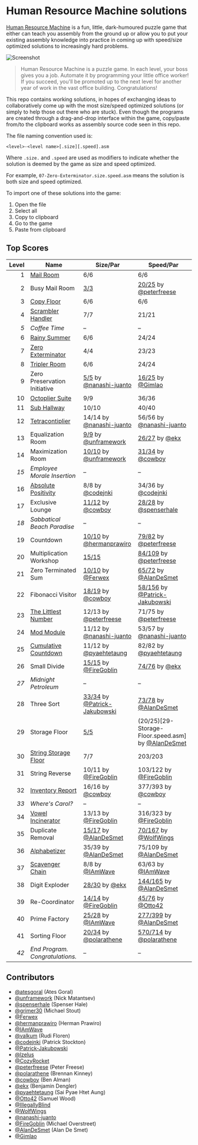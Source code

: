 # Human Resource Machine solutions

[Human Resource Machine](http://tomorrowcorporation.com/humanresourcemachine) is a fun, little, dark-humoured puzzle game that either can teach you assembly from the ground up or allow you to put your existing assembly knowledge into practice in coming up with speed/size optimized solutions to increasingly hard problems.

![Screenshot](http://tomorrowcorporation.com/blog/wp-content/themes/tcTheme2/images/hrm/screenshots/hrm_04.png)

> Human Resource Machine is a puzzle game. In each level, your boss gives you a job. Automate it by programming your little office worker! If you succeed, you'll be promoted up to the next level for another year of work in the vast office building. Congratulations!

This repo contains working solutions, in hopes of exchanging ideas to collaboratively come up with the most size/speed optimized solutions (or simply to help those out there who are stuck). Even though the programs are created through a drag-and-drop interface within the game, copy/paste from/to the clipboard works as assembly source code seen in this repo.

The file naming convention used is:

`<level>-<level name>[.size][.speed].asm`

Where `.size.` and `.speed` are used as modifiers to indicate whether the solution is deemed by the game as size and speed optimized.

For example, `07-Zero-Exterminator.size.speed.asm` means the solution is both size and speed optimized.

To import one of these solutions into the game:

1. Open the file
2. Select all
3. Copy to clipboard
4. Go to the game
5. Paste from clipboard

## Top Scores

| Level | Name | Size/Par | Speed/Par |
| ----: | ---- | -------- | --------- |
| 1 | [Mail Room](01-Mail-Room.size.speed.asm) | 6/6 | 6/6 |
| 2 | Busy Mail Room | [3/3](02-Busy-Mail-Room.size.asm) | [20/25](02-Busy-Mail-Room.speed.asm) by [@peterfreese](https://github.com/peterfreese) |
| 3 | [Copy Floor](03-Copy-Floor.size.speed.asm) | 6/6 | 6/6 |
| 4 | [Scrambler Handler](04-Scrambler-Handler.size.speed.asm) | 7/7 | 21/21 |
| _5_ | _Coffee Time_ | &ndash; | &ndash; |
| 6 | [Rainy Summer](06-Rainy-Summer.size.speed.asm) | 6/6 | 24/24 |
| 7 | [Zero Exterminator](07-Zero-Exterminator.size.speed.asm) | 4/4 | 23/23 |
| 8 | [Tripler Room](08-Tripler-Room.size.speed.asm) | 6/6 | 24/24 |
| 9 | Zero Preservation Initiative | [5/5](09-Zero-Preservation-Initiative.size.asm) by [@nanashi-juanto](https://github.com/nanashi-juanto) | [16/25](09-Zero-Preservation-Initiative.speed.asm) by [@Gimlao](https://github.com/Gimlao) |
| 10 | [Octoplier Suite](10-Octoplier-Suite.size.speed.asm) | 9/9 | 36/36 |
| 11 | [Sub Hallway](11-Sub-Hallway.size.speed.asm) | 10/10 | 40/40 |
| 12 | [Tetracontiplier](12-Tetracontiplier.size.speed.asm) | 14/14 by [@nanashi-juanto](https://github.com/nanashi-juanto) | 56/56 by [@nanashi-juanto](https://github.com/nanashi-juanto) |
| 13 | Equalization Room | [9/9](13-Equalization-Room.size.asm) by [@unframework](https://github.com/unframework) | [26/27](13-Equalization-Room.speed.asm) by [@ekx](https://github.com/ekx) |
| 14 | Maximization Room | [10/10](14-Maximization-Room.size.asm) by [@unframework](https://github.com/unframework) | [31/34](14-Maximization-Room.speed.asm) by [@cowboy](https://github.com/cowboy) |
| _15_ | _Employee Morale Insertion_ | &ndash; | &ndash; |
| 16 | [Absolute Positivity](16-Absolute-Positivity.size.speed.asm) | 8/8 by [@codejnki](https://github.com/codejnki) | 34/36 by [@codejnki](https://github.com/codejnki) |
| 17 | Exclusive Lounge | [11/12](17-Exclusive-Lounge.size.asm) by [@cowboy](https://github.com/cowboy) | [28/28](17-Exclusive-Lounge.speed.asm) by [@spenserhale](https://github.com/spenserhale) |
| _18_ | _Sabbatical Beach Paradise_ | &ndash; | &ndash; |
| 19 | Countdown | [10/10](19-Countdown.size.asm) by [@hermanprawiro](https://github.com/hermanprawiro) | [79/82](19-Countdown.speed.asm) by [@peterfreese](https://github.com/peterfreese) |
| 20 | Multiplication Workshop | [15/15](20-Multiplication-Workshop.size.asm) | [84/109](20-Multiplication-Workshop.speed.asm) by [@peterfreese](https://github.com/peterfreese) |
| 21 | Zero Terminated Sum | [10/10](21-Zero-Terminated-Sum.size.asm) by [@Ferwex](https://github.com/Ferwex) | [65/72](21-Zero-Terminated-Sum.speed.asm) by [@AlanDeSmet](https://github.com/AlanDeSmet)|
| 22 | Fibonacci Visitor | [18/19](22-Fibonacci-Visitor.size.asm) by [@cowboy](https://github.com/cowboy) | [ 58/156](22-Fibonacci-Visitor.speed.asm) by [@Patrick-Jakubowski](https://github.com/Patrick-Jakubowski) |
| 23 | [The Littlest Number](23-The-Littlest-Number.size.speed.asm) | 12/13 by [@peterfreese](https://github.com/peterfreese) | 71/75 by [@peterfreese](https://github.com/peterfreese) |
| 24 | [Mod Module](24-Mod-Module.size.speed.asm) | 11/12 by [@nanashi-juanto](https://github.com/nanashi-juanto) | 53/57 by [@nanashi-juanto](https://github.com/nanashi-juanto) |
| 25 | [Cumulative Countdown](25-Cumulative-Countdown.size.speed.asm) | 11/12 by [@pyaehtetaung](https://github.com/pyaehtetaung) | 82/82 by [@pyaehtetaung](https://github.com/pyaehtetaung) |
| 26 | Small Divide | [15/15](26-Small-Divide.size.asm) by [@FireGoblin](https://github.com/FireGoblin) | [74/76](26-Small-Divide.speed.asm) by [@ekx](https://github.com/ekx) |
| _27_ | _Midnight Petroleum_ | &ndash; | &ndash; |
| 28 | Three Sort | [33/34](28-Three-Sort.size.asm) by [@Patrick-Jakubowski](https://github.com/Patrick-Jakubowski) | [73/78](28-Three-Sort.speed.asm) by [@AlanDeSmet](https://github.com/AlanDeSmet) |
| 29 | Storage Floor | [5/5](29-Storage-Floor.size.asm) | (20/25)[29-Storage-Floor.speed.asm] by [@AlanDeSmet](https://github.com/AlanDeSmet) | 
| 30 | [String Storage Floor](30-String-Storage-Floor.size.speed.asm) | 7/7 | 203/203 |
| 31 | String Reverse | 10/11 by [@FireGoblin](https://github.com/FireGoblin) | 103/122 by [@FireGoblin](https://github.com/FireGoblin) |
| 32 | [Inventory Report](32-Inventory-Report.size.speed.asm) | 16/16 by [@cowboy](https://github.com/cowboy) | 377/393 by [@cowboy](https://github.com/cowboy) |
| _33_ | _Where's Carol?_ | &ndash; | &ndash; |
| 34 | [Vowel Incinerator](34-Vowel-Incinerator.size.speed.asm) | 13/13 by [@FireGoblin](https://github.com/FireGoblin) | 316/323 by [@FireGoblin](https://github.com/FireGoblin) |
| 35 | Duplicate Removal | [15/17](35-Duplicate-Removal.size.asm) by [@AlanDeSmet](https://github.com/AlanDeSmet) | [70/167](35-Duplicate-Removal.speed.asm) by [@WolfWings](https://github.com/WolfWings) |
| 36 | [Alphabetizer](36-Alphabetizer.size.speed.asm) | 35/39 by [@AlanDeSmet](https://github.com/AlanDeSmet) | 75/109 by [@AlanDeSmet](https://github.com/AlanDeSmet) |
| 37 | [Scavenger Chain](37-Scavenger-Chain.size.speed.asm) | 8/8 by [@IAmWave](https://github.com/IAmWave) | 63/63 by [@IAmWave](https://github.com/IAmWave) |
| 38 | Digit Exploder | [28/30](38-Digit-Exploder.size.asm) by [@ekx](https://github.com/ekx) | [144/165](38-Digit-Exploder.speed.asm) by [@AlanDeSmet](https://github.com/AlanDeSmet) |
| 39 | Re-Coordinator | [14/14](39-Re-Coordinator.size.asm) by [@FireGoblin](https://github.com/FireGoblin) | [45/76](39-Re-Coordinator.speed.asm) by [@Otto42](https://github.com/Otto42) |
| 40 | Prime Factory | [25/28](40-Prime-Factory.size.asm) by [@IAmWave](https://github.com/IAmWave) | [277/399](40-Prime-Factory.speed.asm) by [@AlanDeSmet](https://github.com/AlanDeSmet) |
| 41 | Sorting Floor | [20/34](41-Sorting-Floor.size.asm) by [@polarathene](https://github.com/polarathene) | [570/714](41-Sorting-Floor.speed.asm) by [@polarathene](https://github.com/polarathene) |
| _42_ | _End Program. Congratulations._ | &ndash; | &ndash; |

## Contributors

* [@atesgoral](https://github.com/atesgoral) (Ates Goral)
* [@unframework](https://github.com/unframework) (Nick Matantsev)
* [@spenserhale](https://github.com/spenserhale) (Spenser Hale)
* [@grimer30](https://github.com/grimer30) (Michael Stout)
* [@Ferwex](https://github.com/Ferwex)
* [@hermanprawiro](https://github.com/hermanprawiro) (Herman Prawiro)
* [@IAmWave](https://github.com/IAmWave)
* [@valkum](https://github.com/valkum) (Rudi Floren)
* [@codejnki](https://github.com/codejnki) (Patrick Stockton)
* [@Patrick-Jakubowski](https://github.com/Patrick-Jakubowski)
* [@lzelus](https://github.com/lzelus)
* [@CozyRocket](https://github.com/CozyRocket)
* [@peterfreese](https://github.com/peterfreese) (Peter Freese)
* [@polarathene](https://github.com/polarathene) (Brennan Kinney)
* [@cowboy](https://github.com/cowboy) (Ben Alman)
* [@ekx](https://github.com/ekx) (Benjamin Dengler)
* [@pyaehtetaung](https://github.com/pyaehtetaung) (Sai Pyae Htet Aung)
* [@Otto42](https://github.com/Otto42) (Samuel Wood)
* [@IllegallyBlind](https://github.com/IllegallyBlind)
* [@WolfWings](https://github.com/WolfWings)
* [@nanashi-juanto](https://github.com/nanashi-juanto)
* [@FireGoblin](https://github.com/FireGoblin) (Michael Overstreet)
* [@AlanDeSmet](https://github.com/AlanDeSmet) (Alan De Smet)
* [@Gimlao](https://github.com/Gimlao)

